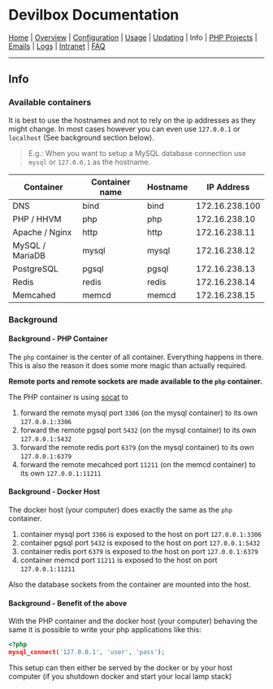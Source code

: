 # Devilbox Documentation

[Home](https://github.com/cytopia/devilbox) |
[Overview](README.md) |
[Configuration](Configuration.md) |
[Usage](Usage.md) |
[Updating](Updating.md) |
Info |
[PHP Projects](PHP_Projects.md) |
[Emails](Emails.md) |
[Logs](Logs.md) |
[Intranet](Intranet.md) |
[FAQ](FAQ.md)

----

## Info


### Available containers

It is best to use the hostnames and not to rely on the ip addresses as they might change. In most cases however you can even use `127.0.0.1` or `localhost` (See background section below).

> E.g.: When you want to setup a MySQL database connection use `mysql` or `127.0.0.1` as the hostname.

| Container       | Container name  | Hostname  | IP Address     |
|-----------------|-----------------|-----------|----------------|
| DNS             | bind            | bind      | 172.16.238.100 |
| PHP / HHVM      | php             | php       | 172.16.238.10  |
| Apache / Nginx  | http            | http      | 172.16.238.11  |
| MySQL / MariaDB | mysql           | mysql     | 172.16.238.12  |
| PostgreSQL      | pgsql           | pgsql     | 172.16.238.13  |
| Redis           | redis           | redis     | 172.16.238.14  |
| Memcahed        | memcd           | memcd     | 172.16.238.15  |

### Background

#### Background - PHP Container

The `php` container is the center of all container. Everything happens in there.
This is also the reason it does some more magic than actually required.

**Remote ports and remote sockets are made available to the `php` container.**

The PHP container is using [socat](https://linux.die.net/man/1/socat) to
1. forward the remote mysql port `3306` (on the mysql container) to its own `127.0.0.1:3306`
2. forward the remote pgsql port `5432` (on the mysql container) to its own `127.0.0.1:5432`
3. forward the remote redis port `6379` (on the mysql container) to its own `127.0.0.1:6379`
3. forward the remote mecahced port `11211` (on the memcd container) to its own `127.0.0.1:11211`


#### Background - Docker Host

The docker host (your computer) does exactly the same as the `php` container.
1. container mysql port `3306` is exposed to the host on port `127.0.0.1:3306`
2. container pgsql port `5432` is exposed to the host on port `127.0.0.1:5432`
3. container redis port `6379` is exposed to the host on port `127.0.0.1:6379`
3. container memcd port `11211` is exposed to the host on port `127.0.0.1:11211`

Also the database sockets from the container are mounted into the host.

#### Background - Benefit of the above

With the PHP container and the docker host (your computer) behaving the same it is possible to write your php applications like this:
```php
<?php
mysql_connect('127.0.0.1', 'user', 'pass');
```

This setup can then either be served by the docker or by your host computer (if you shutdown docker and start your local lamp stack)
